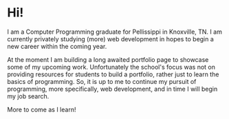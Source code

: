 <!--
**ccatura/ccatura** is a ✨ _special_ ✨ repository because its `README.md` (this file) appears on your GitHub profile.

Here are some ideas to get you started:

- 🔭 I’m currently working on ...
- 🌱 I’m currently learning ...
- 👯 I’m looking to collaborate on ...
- 🤔 I’m looking for help with ...
- 💬 Ask me about ...
- 📫 How to reach me: ...
- 😄 Pronouns: ...
- ⚡ Fun fact: ...
-->


# Hi! 

I am a Computer Programming graduate for Pellissippi in Knoxville, TN. I am currently privately studying (more) web development in hopes to begin a new career within the coming year.

At the moment I am building a long awaited portfolio page to showcase  some of my upcoming work. Unfortunately the school's focus was not on providing resources for students to build a portfolio, rather just to learn the basics of programming. So, it is up to me to continue my pursuit of programming, more specifically, web development, and in time I will begin my job search.

More to come as I learn!
